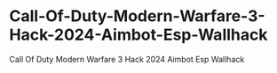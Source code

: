 # Call-Of-Duty-Modern-Warfare-3-Hack-2024-Aimbot-Esp-Wallhack
Call Of Duty Modern Warfare 3 Hack 2024 Aimbot Esp Wallhack
